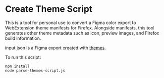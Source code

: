 # Create Theme Script

This is a tool for personal use to convert a Figma color export to WebExtension theme manifests for Firefox.
Alongside manifests, this tool generates other theme metadata such as icon, preview images, and Firefox build information.

input.json is a Figma export created with [themes](https://github.com/FirefoxUX/themes).

To run this script:

```
npm install
node parse-themes-script.js
```
